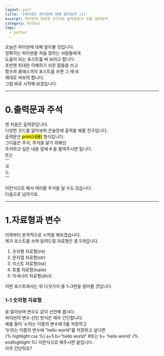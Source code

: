 ```yaml
---
layout: post
title: '[파이썬] 파이썬에 대해 알아보자 |1|'
excerpt: 파이썬의 자료형 3가지와 출력문등의 것을 알아보자
category: Python
tags:
  - python
---
```


오늘은 파이썬에 대해 알아볼 것입니다.  
정확히는 파이썬을 처음 접하는 사람들에게  
도움이 되는 포스트를 써 보려고 합니다.  
초반엔 최대한 이해하기 쉬운 말들을 쓰고  
함수와 클래스까지 포스트를 쓰면 그 때 또  
제대로 써보려 합니다.  
그럼 바로 시작해 보겠습니다.  

<hr>

# 0.출력문과 주석

맨 처음은 출력문입니다.  
다양한 코드를 알아보며 콘솔창에 출력을 해줄 친구입니다.  
출력문은 <mark>print(내용)</mark> 형식입니다.  
그다음은 주석, 주석을 달기 위해선  
주석하고 싶은 내용 앞에 # 을 붙여주시면 됩니다.  
또는  
'''  
코  
드  
'''  

이런식으로 해서 여러줄 주석을 달 수도 있습니다.  
다음으로 넘어가죠.  

<hr>

# 1.자료형과 변수

이제부터 본격적으로 시작을 해보겠습니다.  
제가 포스트를 쓰며 알려드릴 자료형은 총 5개입니다.  

1. 숫자형 자료형(int)
2. 문자열 자료형(str)
3. 리스트 자료형(list)
4. 튜플 자료형(tuple)
5. 딕셔너리 자료형(dict)

이번 포스트에서는 위 다섯가지 중 1~3번을 알아볼 것입니다.  

### 1-1 숫자형 자료형

을 알아보며 변수도 같이 선언해 봅시다.  
파이썬의 변수 선언 방식은 매우 간단합니다.  
예를 들어 'a'라는 이름의 변수에 5를 저장하고  
'b'라는 이름의 변수에 "hello world"를 저장하고 싶다면  
{% highlight css %}
a=5
b="hello world" #또는 b= 'hello world'
{% endhighlight %}
이런식으로 해주시면 끝입니다.  
아주 간단하죠?  








